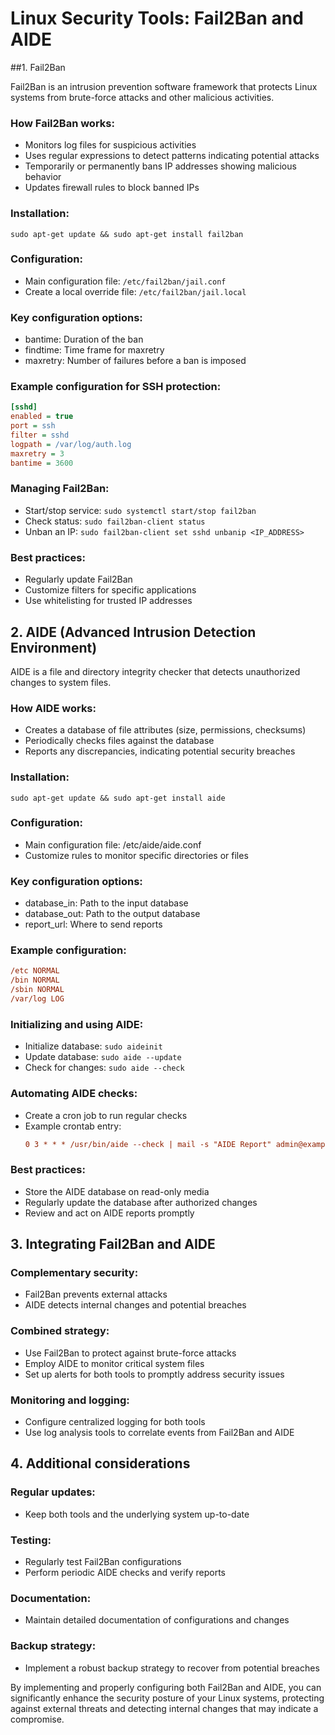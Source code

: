 # Linux Security Tools: Fail2Ban and AIDE

##1. Fail2Ban

Fail2Ban is an intrusion prevention software framework that protects Linux systems from brute-force attacks and other malicious activities.

### How Fail2Ban works:
- Monitors log files for suspicious activities
- Uses regular expressions to detect patterns indicating potential attacks
- Temporarily or permanently bans IP addresses showing malicious behavior
- Updates firewall rules to block banned IPs

### Installation:
`sudo apt-get update && sudo apt-get install fail2ban`

### Configuration:
- Main configuration file: `/etc/fail2ban/jail.conf`
- Create a local override file: `/etc/fail2ban/jail.local`

### Key configuration options:
- bantime: Duration of the ban
- findtime: Time frame for maxretry
- maxretry: Number of failures before a ban is imposed

### Example configuration for SSH protection:
```ini
[sshd]
enabled = true
port = ssh
filter = sshd
logpath = /var/log/auth.log
maxretry = 3
bantime = 3600
```

### Managing Fail2Ban:
- Start/stop service: `sudo systemctl start/stop fail2ban`
- Check status: `sudo fail2ban-client status`
- Unban an IP: `sudo fail2ban-client set sshd unbanip <IP_ADDRESS>`

### Best practices:
- Regularly update Fail2Ban
- Customize filters for specific applications
- Use whitelisting for trusted IP addresses

## 2. AIDE (Advanced Intrusion Detection Environment)

AIDE is a file and directory integrity checker that detects unauthorized changes to system files.

### How AIDE works:
- Creates a database of file attributes (size, permissions, checksums)
- Periodically checks files against the database
- Reports any discrepancies, indicating potential security breaches

### Installation:
`sudo apt-get update && sudo apt-get install aide`

### Configuration:
- Main configuration file: /etc/aide/aide.conf
- Customize rules to monitor specific directories or files

### Key configuration options:
- database_in: Path to the input database
- database_out: Path to the output database
- report_url: Where to send reports

### Example configuration:
```ini
/etc NORMAL
/bin NORMAL
/sbin NORMAL
/var/log LOG
```

### Initializing and using AIDE:
- Initialize database: `sudo aideinit`
- Update database: `sudo aide --update`
- Check for changes: `sudo aide --check`

### Automating AIDE checks:
- Create a cron job to run regular checks
- Example crontab entry:
  ```ini
  0 3 * * * /usr/bin/aide --check | mail -s "AIDE Report" admin@example.com
  ```

### Best practices:
- Store the AIDE database on read-only media
- Regularly update the database after authorized changes
- Review and act on AIDE reports promptly

## 3. Integrating Fail2Ban and AIDE

### Complementary security:
- Fail2Ban prevents external attacks
- AIDE detects internal changes and potential breaches

### Combined strategy:
- Use Fail2Ban to protect against brute-force attacks
- Employ AIDE to monitor critical system files
- Set up alerts for both tools to promptly address security issues

### Monitoring and logging:
- Configure centralized logging for both tools
- Use log analysis tools to correlate events from Fail2Ban and AIDE

## 4. Additional considerations

### Regular updates:
- Keep both tools and the underlying system up-to-date

### Testing:
- Regularly test Fail2Ban configurations
- Perform periodic AIDE checks and verify reports

### Documentation:
- Maintain detailed documentation of configurations and changes

### Backup strategy:
- Implement a robust backup strategy to recover from potential breaches

By implementing and properly configuring both Fail2Ban and AIDE, you can significantly enhance the security posture of your Linux systems, protecting against external threats and detecting internal changes that may indicate a compromise.
